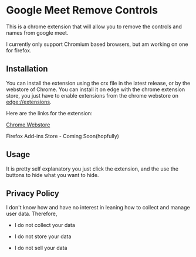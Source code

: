 # Google Meet Remove Controls

This is a chrome extension that will allow you to remove the controls and names from google meet.

I currently only support Chromium based browsers, but am working on one for firefox.

## Installation

You can install the extension using the crx file in the latest release, or by the webstore of Chrome. You can install it on edge with the chrome extension store, you just have to enable extensions from the chrome webstore on [edge://extensions](edge://extensions).

Here are the links for the extension:

[Chrome Webstore](https://chrome.google.com/webstore/detail/gdmbniblpdlaifpndhojadbjmkffjfmh)

Firefox Add-ins Store - Coming Soon(hopfully)


## Usage

It is pretty self explanatory you just click the extension, and the use the buttons to hide what you want to hide.

## Privacy Policy

I don't know how and have no interest in leaning how to collect and manage user data. Therefore, 

- I do not collect your data

- I do not store your data

- I do not sell your data
